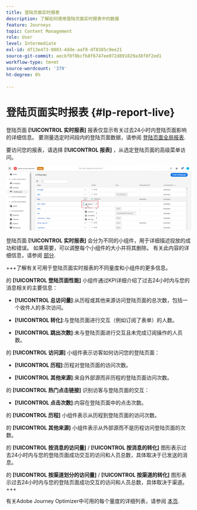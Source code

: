```yaml
---
title: 登陆页面实时报表
description: 了解如何使用登陆页面实时报表中的数据
feature: Journeys
topic: Content Management
role: User
level: Intermediate
exl-id: df13e473-8003-4dde-aaf8-df8385c9ee21
source-git-commit: aecbf0f8bcfb8f6747ee072d891029a38f8f2ed1
workflow-type: tm+mt
source-wordcount: '379'
ht-degree: 0%

---
```


# 登陆页面实时报表 {#lp-report-live}

登陆页面 **[!UICONTROL 实时报表]** 报表仅显示有关过去24小时内登陆页面影响的详细信息。 要测量选定时间段内的登陆页面数据，请参阅 [登陆页面全局报表](lp-report-global.md).

要访问您的报表，请选择 **[!UICONTROL 报表]** ，从选定登陆页面的高级菜单访问。

![](assets/landing_page_report.png)

登陆页面 **[!UICONTROL 实时报表]** 会分为不同的小组件，用于详细描述投放的成功和错误。 如果需要，可以调整每个小组件的大小并将其删除。 有关此内容的详细信息，请参阅 [部分](live-report.md).

+++了解有关可用于登陆页面实时报表的不同量度和小组件的更多信息。

的 **[!UICONTROL 登陆页面性能]** 小组件通过KPI详细介绍了过去24小时内与您的消息相关的主要信息：

* **[!UICONTROL 总访问量]**:从历程或其他来源访问登陆页面的总次数，包括一个收件人的多次访问。

* **[!UICONTROL 转化]**:与登陆页面进行交互（例如订阅了表单）的人数。

* **[!UICONTROL 跳出次数]**:未与登陆页面进行交互且未完成订阅操作的人员数。

的 **[!UICONTROL 访问源]** 小组件表示访客如何访问您的登陆页面：

* **[!UICONTROL 历程]**:历程对登陆页面的访问次数。

* **[!UICONTROL 其他来源]**:来自外部源而非历程的登陆页面访问次数。

的 **[!UICONTROL 热门点击链接]** 识别访客与登陆页面的交互：

* **[!UICONTROL 点击次数]**:内容在登陆页面中的点击次数。

的 **[!UICONTROL 历程]** 小组件表示从历程到登陆页面的访问次数。

的 **[!UICONTROL 其他来源]** 小组件表示从外部源而不是历程访问登陆页面的次数。

的 **[!UICONTROL 按消息的访问量]** / **[!UICONTROL 按消息的转化]** 图形表示过去24小时内与您的登陆页面成功交互的访问和人员总数，具体取决于已发送的消息。

的 **[!UICONTROL 按渠道划分的访问量]** / **[!UICONTROL 按渠道的转化]** 图形表示过去24小时内与您的登陆页面成功交互的访问和人员总数，具体取决于渠道。
+++

有关Adobe Journey Optimizer中可用的每个量度的详细列表，请参阅 [本页](live-report.md#list-of-components-live).
